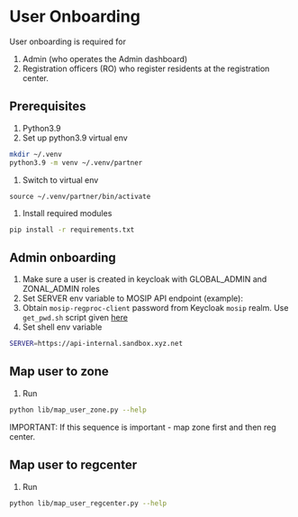 # User Onboarding

User onboarding is required for
1. Admin (who operates the Admin dashboard)
1. Registration officers (RO) who register residents at the registration center.

## Prerequisites
1. Python3.9
1. Set up python3.9 virtual env
```sh
mkdir ~/.venv
python3.9 -m venv ~/.venv/partner
```
1. Switch to virtual env 
```
source ~/.venv/partner/bin/activate
```
1. Install required modules
```sh
pip install -r requirements.txt
```

## Admin onboarding
1. Make sure a user is created in keycloak with GLOBAL_ADMIN and ZONAL_ADMIN roles
1. Set SERVER env variable to MOSIP API endpoint (example):
1. Obtain `mosip-regproc-client` password from Keycloak `mosip` realm. Use `get_pwd.sh` script given [here](../../../external/iam)
1. Set shell env variable
```sh
SERVER=https://api-internal.sandbox.xyz.net
```
## Map user to zone
1. Run  
```sh
python lib/map_user_zone.py --help
```
IMPORTANT: If this sequence is important - map zone first and then reg center.

## Map user to regcenter
1. Run  
```sh
python lib/map_user_regcenter.py --help
```

